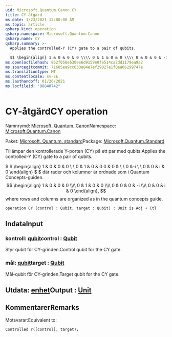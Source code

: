 ```yaml
---
uid: Microsoft.Quantum.Canon.CY
title: CY-åtgärd
ms.date: 1/23/2021 12:00:00 AM
ms.topic: article
qsharp.kind: operation
qsharp.namespace: Microsoft.Quantum.Canon
qsharp.name: CY
qsharp.summary: >-
  Applies the controlled-Y (CY) gate to a pair of qubits.

  $$ \begin{align} 1 & 0 & 0 & 0 \\\\ 0 & 1 & 0 & 0 \\\\ 0 & 0 & 0 & -i \\\\ 0 & 0 & i & 0 \end{align}, $$ where rows and columns are organized as in the quantum concepts guide.
ms.openlocfilehash: 862f058e630ee6d9159e0fe514ca2dd1179ea9a2
ms.sourcegitcommit: 71605ea9cc630e84e7ef29027e1f0ea06299747e
ms.translationtype: MT
ms.contentlocale: sv-SE
ms.lasthandoff: 01/26/2021
ms.locfileid: "98840742"
---
```

# <a name="cy-operation"></a><span data-ttu-id="8c98a-102">CY-åtgärd</span><span class="sxs-lookup"><span data-stu-id="8c98a-102">CY operation</span></span>

<span data-ttu-id="8c98a-103">Namnrymd: [Microsoft. Quantum. Canon](xref:Microsoft.Quantum.Canon)</span><span class="sxs-lookup"><span data-stu-id="8c98a-103">Namespace: [Microsoft.Quantum.Canon](xref:Microsoft.Quantum.Canon)</span></span>

<span data-ttu-id="8c98a-104">Paket: [Microsoft. Quantum. standard](https://nuget.org/packages/Microsoft.Quantum.Standard)</span><span class="sxs-lookup"><span data-stu-id="8c98a-104">Package: [Microsoft.Quantum.Standard](https://nuget.org/packages/Microsoft.Quantum.Standard)</span></span>


<span data-ttu-id="8c98a-105">Tillämpar den kontrollerade Y-porten (CY) på ett par med qubits.</span><span class="sxs-lookup"><span data-stu-id="8c98a-105">Applies the controlled-Y (CY) gate to a pair of qubits.</span></span>

<span data-ttu-id="8c98a-106">$ $ \begin{align} 1 & 0 & 0 & 0 \\ \\ 0 & 1 & 0 & 0 0 & 0 & \\ \\ 0 &-i \\ \\ 0 & 0 & i & 0 \end{align} $ $ där rader och kolumner är ordnade som i Quantum Concepts-guiden.</span><span class="sxs-lookup"><span data-stu-id="8c98a-106">$$ \begin{align} 1 & 0 & 0 & 0 \\\\ 0 & 1 & 0 & 0 \\\\ 0 & 0 & 0 & -i \\\\ 0 & 0 & i & 0 \end{align}, $$ where rows and columns are organized as in the quantum concepts guide.</span></span>

```qsharp
operation CY (control : Qubit, target : Qubit) : Unit is Adj + Ctl
```


## <a name="input"></a><span data-ttu-id="8c98a-107">Indata</span><span class="sxs-lookup"><span data-stu-id="8c98a-107">Input</span></span>

### <a name="control--qubit"></a><span data-ttu-id="8c98a-108">kontroll: [qubit](xref:microsoft.quantum.lang-ref.qubit)</span><span class="sxs-lookup"><span data-stu-id="8c98a-108">control : [Qubit](xref:microsoft.quantum.lang-ref.qubit)</span></span>

<span data-ttu-id="8c98a-109">Styr qubit för CY-grinden.</span><span class="sxs-lookup"><span data-stu-id="8c98a-109">Control qubit for the CY gate.</span></span>


### <a name="target--qubit"></a><span data-ttu-id="8c98a-110">mål: [qubit](xref:microsoft.quantum.lang-ref.qubit)</span><span class="sxs-lookup"><span data-stu-id="8c98a-110">target : [Qubit](xref:microsoft.quantum.lang-ref.qubit)</span></span>

<span data-ttu-id="8c98a-111">Mål-qubit för CY-grinden.</span><span class="sxs-lookup"><span data-stu-id="8c98a-111">Target qubit for the CY gate.</span></span>



## <a name="output--unit"></a><span data-ttu-id="8c98a-112">Utdata: [enhet](xref:microsoft.quantum.lang-ref.unit)</span><span class="sxs-lookup"><span data-stu-id="8c98a-112">Output : [Unit](xref:microsoft.quantum.lang-ref.unit)</span></span>



## <a name="remarks"></a><span data-ttu-id="8c98a-113">Kommentarer</span><span class="sxs-lookup"><span data-stu-id="8c98a-113">Remarks</span></span>

<span data-ttu-id="8c98a-114">Motsvarar:</span><span class="sxs-lookup"><span data-stu-id="8c98a-114">Equivalent to:</span></span>

```qsharp
Controlled Y([control], target);
```